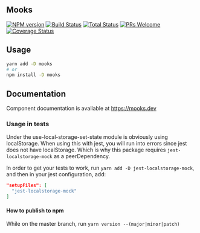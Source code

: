 ## Mooks

[![NPM version][npm-image]][npm-url]
[![Build Status][travis-image]][travis-url]
[![Total Status][total-image]][total-url]
[![PRs Welcome][pr-image]][pr-url]
[![Coverage Status][coverage-image]][coverage-url]

[npm-image]: https://badge.fury.io/js/@mcrowder65%2fmooks.svg
[npm-url]: https://npmjs.org/package/@mcrowder65/mooks
[travis-image]: https://travis-ci.org/mcrowder65/mooks.svg?branch=master
[travis-url]: https://travis-ci.org/mcrowder65/mooks
[total-image]: https://img.shields.io/npm/dt/@mcrowder65%2fmooks.svg
[total-url]: https://img.shields.io/npm/dt/@mcrowder65%2fmooks
[pr-image]: https://img.shields.io/badge/PRs-welcome-brightgreen.svg
[pr-url]: http://makeapullrequest.com
[coverage-image]: https://coveralls.io/repos/github/mcrowder65/mooks/badge.svg
[coverage-url]: https://coveralls.io/github/mcrowder65/mooks

## Usage

```bash
yarn add -D mooks
# or
npm install -D mooks
```

## Documentation

Component documentation is available at https://mooks.dev

### Usage in tests

Under the use-local-storage-set-state module is obviously using localStorage.
When using this with jest, you will run into errors since jest does not have localStorage.
Which is why this package requires `jest-localstorage-mock` as a peerDependency.

In order to get your tests to work, run `yarn add -D jest-localstorage-mock`, and then in your jest configuration, add:

```json
"setupFiles": [
  "jest-localstorage-mock"
]
```

#### How to publish to npm

While on the master branch, run `yarn version --(major|minor|patch)`
